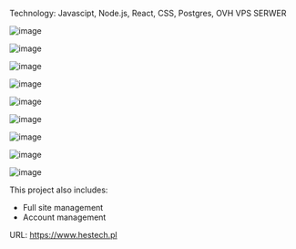 
Technology:
Javascipt, Node.js, React, CSS, Postgres, OVH VPS SERWER


![image](https://github.com/user-attachments/assets/8d72c789-9d97-42f5-8c92-7171e6d35d7e)

![image](https://github.com/user-attachments/assets/e8ee1694-2a57-4373-93d4-25f1f859e01f)

![image](https://github.com/user-attachments/assets/dbdc20aa-2f6b-46c8-8ceb-8997a6d6a7ce)

![image](https://github.com/user-attachments/assets/e78e2d50-b9df-473c-9b49-b4c69bf78851)

![image](https://github.com/user-attachments/assets/a566cfea-1f6d-47b4-b4ba-88c5f49a50e3)

![image](https://github.com/user-attachments/assets/e6f4a7e3-9e9d-4411-9e8d-7dba117bded4)

![image](https://github.com/user-attachments/assets/d603c612-bb0f-4368-875f-463c3a156b58)

![image](https://github.com/user-attachments/assets/1f0aaddf-17b2-4aec-8274-9bf1be510aa2)

![image](https://github.com/user-attachments/assets/23faeb7a-a66f-4ba9-96f1-de9d0f010019)

This project also includes:

- Full site management
- Account management

URL: https://www.hestech.pl
